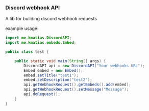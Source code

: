 ### Discord webhook API

A lib for building discord webhook requests

example usage:

```java
import me.kmatias.DiscordAPI;
import me.kmatias.embeds.Embed;

public class test {

    public static void main(String[] args) {
        DiscordAPI api = new DiscordAPI("Your webhooks URL");
        Embed embed = new Embed();
        embed.setTitle("test1");
        embed.setDescription("test2");
        api.getWebhookRequest().getEmbeds().add(embed);
        api.getWebhookRequest().setMessage("Message");
        api.doRequest();
    }
}
```